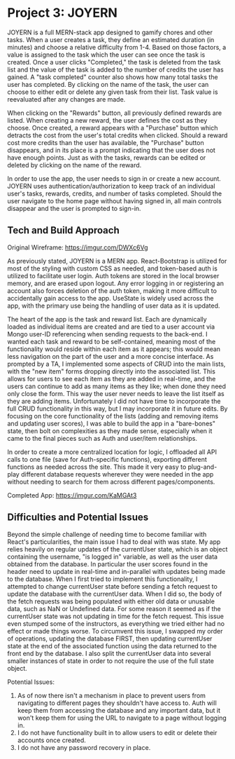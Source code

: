 # Project 3: JOYERN

JOYERN is a full MERN-stack app designed to gamify chores and other tasks. When a user creates a task, they define an estimated duration (in minutes) and choose a relative difficulty from 1-4. Based on those factors, a value is assigned to the task which the user can see once the task is created. Once a user clicks "Completed," the task is deleted from the task list and the value of the task is added to the number of credits the user has gained. 
A "task completed" counter also shows how many total tasks the user has completed. By clicking on the name of the task, the user can choose to either edit or delete any given task from their list. Task value is reevaluated after any changes are made.

When clicking on the "Rewards" button, all previously defined rewards are listed. When creating a new reward, the user defines the cost as they choose. Once created, a reward appears with a "Purchase" button which detracts the cost from the user's total credits when clicked. Should a reward cost more credits than the user has available, the "Purchase" button disappears, and in its place is a prompt indicating that the user does not have enough points. Just as with the tasks, rewards can be edited or deleted by clicking on the name of the reward.

In order to use the app, the user needs to sign in or create a new account. JOYERN uses authentication/authorization to keep track of an individual user's tasks, rewards, credits, and number of tasks completed. Should the user navigate to the home page without having signed in, all main controls disappear and the user is prompted to sign-in.

## Tech and Build Approach

Original Wireframe: https://imgur.com/DWXc6Vg

As previously stated, JOYERN is a MERN app. React-Bootstrap is utilized for most of the styling with custom CSS as needed, and token-based auth is utilized to facilitate user login. Auth tokens are stored in the local browser memory, and are erased upon logout. Any error logging in or registering an account also forces deletion of the auth token, making it more difficult to accidentally gain access to the app. UseState is widely used across the app, with the primary use being the handling of user data as it is updated.

The heart of the app is the task and reward list. Each are dynamically loaded as individual items are created and are tied to a user account via Mongo user-ID referencing when sending requests to the back-end. I wanted each task and reward to be self-contained, meaning most of the functionality would reside within each item as it appears; this would mean less navigation on the part of the user and a more concise interface. As prompted by a TA, I implemented some aspects of CRUD into the main lists, with the "new item" forms dropping directly into the associated list. This allows for users to see each item as they are added in real-time, and the users can continue to add as many items as they like; when done they need only close the form. This way the user never needs to leave the list itself as they are adding items. Unfortunately I did not have time to incorporate the full CRUD functionality in this way, but I may incorporate it in future edits. By focusing on the core functionality of the lists (adding and removing items and updating user scores), I was able to build the app in a "bare-bones" state, then bolt on complexities as they made sense, especially when it came to the final pieces such as Auth and user/item relationships.

In order to create a more centralized location for logic, I offloaded all API calls to one file (save for Auth-specific functions), exporting different functions as needed across the site. This made it very easy to plug-and-play different database requests wherever they were needed in the app without needing to search for them across different pages/components.

Completed App: https://imgur.com/KaMGAt3

## Difficulties and Potential Issues

Beyond the simple challenge of needing time to become familiar with React's particularities, the main issue I had to deal with was state. My app relies heavily on regular updates of the currentUser state, which is an object containing the username, "is logged in" variable, as well as the user data obtained from the database. In particular the user scores found in the header need to update in real-time and in-parallel with updates being made to the database. When I first tried to implement this functionality, I attempted to change currentUser state before sending a fetch request to update the database with the currentUser data. When I did so, the body of the fetch requests was being populated with either old data or unusable data, such as NaN or Undefined data. For some reason it seemed as if the currentUser state was not updating in time for the fetch request. This issue even stumped some of the instructors, as everything we tried either had no effect or made things worse. To circumvent this issue, I swapped my order of operations, updating the database FIRST, then updating currentUser state at the end of the associated function using the data returned to the front end by the database. I also split the currentUser data into several smaller instances of state in order to not require the use of the full state object.

Potential Issues: 
1. As of now there isn't a mechanism in place to prevent users from navigating to different pages they shouldn't have access to. Auth will keep them from accessing the database and any important data, but it won't keep them for using the URL to navigate to a page without logging in.
2. I do not have functionality built in to allow users to edit or delete their accounts once created.
3. I do not have any password recovery in place.

